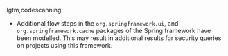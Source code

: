 lgtm,codescanning
* Additional flow steps in the `org.springframework.ui`, and `org.springframework.cache` packages of
  the Spring framework have been modelled.  This may result in additional results for security
  queries on projects using this framework.
